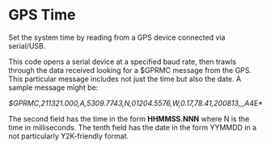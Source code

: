 # GPS Time

Set the system time by reading from a GPS device connected via serial/USB.

This code opens a serial device at a specified baud rate,
then trawls through the data received looking for a $GPRMC message
from the GPS.
This particular message includes not just the time but also the date.
A sample message might be:

*$GPRMC,211321.000,A,5309.7743,N,01204.5576,W,0.17,78.41,200813,,,A*4E*

The second field has the time in the form **HHMMSS.NNN** where N
is the time in milliseconds.
The tenth field has the date in the form YYMMDD in a not particularly
Y2K-friendly format.
